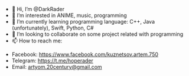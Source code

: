 - 👋 Hi, I’m @DarkRader
- 👀 I’m interested in ANIME, music, programming
- 🌱 I’m currently learning programming language: C++, Java (unfortunately), Swift, Python, C#
- 💞️ I’m looking to collaborate on some project related with programming 
- 📫 How to reach me:
* Facebook: https://www.facebook.com/kuznetsov.artem.750
* Telegram: https://t.me/hoperader
* Email: artyom.20century@gmail.com
